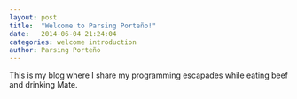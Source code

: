 ```yaml
---
layout: post
title:  "Welcome to Parsing Porteño!"
date:   2014-06-04 21:24:04
categories: welcome introduction
author: Parsing Porteño
---
```


This is my blog where I share my programming escapades while eating beef and drinking Mate.